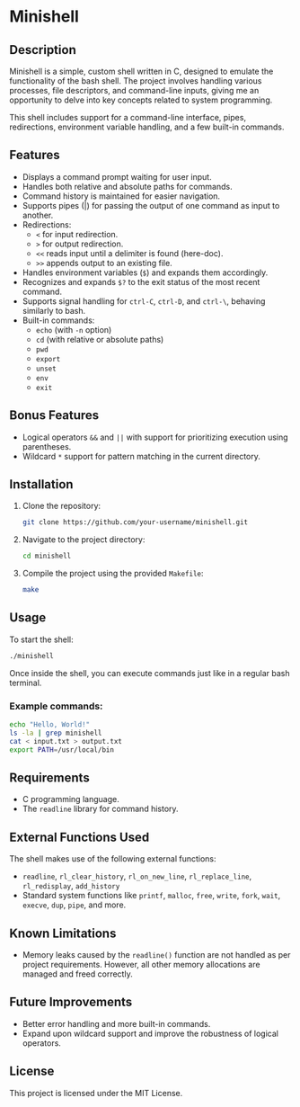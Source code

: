 
# Minishell

## Description
Minishell is a simple, custom shell written in C, designed to emulate the functionality of the bash shell. The project involves handling various processes, file descriptors, and command-line inputs, giving me an opportunity to delve into key concepts related to system programming.

This shell includes support for a command-line interface, pipes, redirections, environment variable handling, and a few built-in commands.

## Features
- Displays a command prompt waiting for user input.
- Handles both relative and absolute paths for commands.
- Command history is maintained for easier navigation.
- Supports pipes (|) for passing the output of one command as input to another.
- Redirections:
  - `<` for input redirection.
  - `>` for output redirection.
  - `<<` reads input until a delimiter is found (here-doc).
  - `>>` appends output to an existing file.
- Handles environment variables (`$`) and expands them accordingly.
- Recognizes and expands `$?` to the exit status of the most recent command.
- Supports signal handling for `ctrl-C`, `ctrl-D`, and `ctrl-\`, behaving similarly to bash.
- Built-in commands:
  - `echo` (with `-n` option)
  - `cd` (with relative or absolute paths)
  - `pwd`
  - `export`
  - `unset`
  - `env`
  - `exit`

## Bonus Features
- Logical operators `&&` and `||` with support for prioritizing execution using parentheses.
- Wildcard `*` support for pattern matching in the current directory.

## Installation
1. Clone the repository:
   ```bash
   git clone https://github.com/your-username/minishell.git
   ```
2. Navigate to the project directory:
   ```bash
   cd minishell
   ```
3. Compile the project using the provided `Makefile`:
   ```bash
   make
   ```

## Usage
To start the shell:
```bash
./minishell
```

Once inside the shell, you can execute commands just like in a regular bash terminal.

### Example commands:
```bash
echo "Hello, World!"
ls -la | grep minishell
cat < input.txt > output.txt
export PATH=/usr/local/bin
```

## Requirements
- C programming language.
- The `readline` library for command history.
  
## External Functions Used
The shell makes use of the following external functions:
- `readline`, `rl_clear_history`, `rl_on_new_line`, `rl_replace_line`, `rl_redisplay`, `add_history`
- Standard system functions like `printf`, `malloc`, `free`, `write`, `fork`, `wait`, `execve`, `dup`, `pipe`, and more.

## Known Limitations
- Memory leaks caused by the `readline()` function are not handled as per project requirements. However, all other memory allocations are managed and freed correctly.

## Future Improvements
- Better error handling and more built-in commands.
- Expand upon wildcard support and improve the robustness of logical operators.

## License
This project is licensed under the MIT License.
